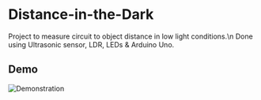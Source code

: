 # Distance-in-the-Dark

Project to measure circuit to object distance in low light conditions.\n
Done using Ultrasonic sensor, LDR, LEDs & Arduino Uno.

## Demo
![Demonstration](https://github.com/SenanS/Distance-in-the-Dark/blob/main/Demo.gif)

